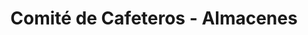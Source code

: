 ---
title: "Comité de Cafeteros - Almacenes"
url: /montenegro/comite-de-cafeteros-almacenes/
shop: Hofladen
---